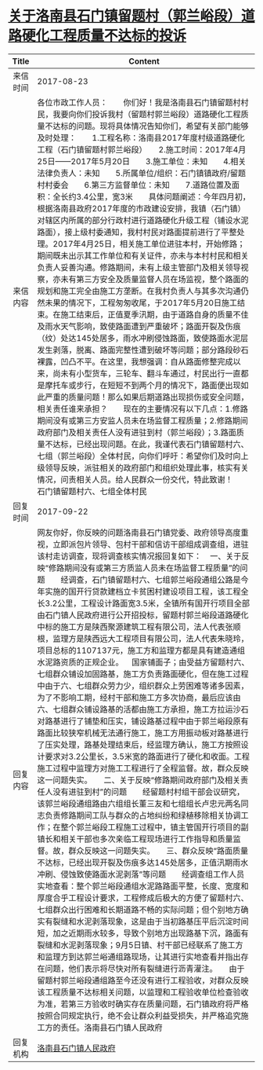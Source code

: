 # <a href="http://www.shangluo.gov.cn/zmhd/ldxxxx.jsp?urltype=leadermail.LeaderMailContentUrl&wbtreeid=1112&leadermailid=4305">关于洛南县石门镇留题村（郭兰峪段）道路硬化工程质量不达标的投诉</a>
| Title |                                                                                                                                                                                                                                                                                                                                                                                                                                                                                                                                                                                                    Content                                                                                                                                                                                                                                                                                                                                                                                                                                                                                                                                                                                                    |
|:-----:|---------------------------------------------------------------------------------------------------------------------------------------------------------------------------------------------------------------------------------------------------------------------------------------------------------------------------------------------------------------------------------------------------------------------------------------------------------------------------------------------------------------------------------------------------------------------------------------------------------------------------------------------------------------------------------------------------------------------------------------------------------------------------------------------------------------------------------------------------------------------------------------------------------------------------------------------------------------------------------------------------------------------------------------------------------------------------------------------------------------------------------------------------------------------------------------------------------------|
| 来信时间  | 2017-08-23                                                                                                                                                                                                                                                                                                                                                                                                                                                                                                                                                                                                                                                                                                                                                                                                                                                                                                                                                                                                                                                                                                                                                                                                    |
| 来信内容  | 各位市政工作人员：　　你们好！我是洛南县石门镇留题村村民，我要向你们投诉我村（留题村郭兰峪段）道路硬化工程质量不达标的问题。现将具体情况告知你们，希望有关部门能够及时处理：　　1.工程名称：洛南县2017年度村级道路硬化工程（石门镇留题村郭兰峪段）　　2.施工时间：2017年4月25日——2017年5月20日　　3.施工单位：未知　　4.相关法律负责人：未知　　5.所属单位/组织：石门镇镇政府/留题村村委会　　6.第三方监督单位：未知　　7.道路位置及面积：全长约3.4公里，宽3米　　具体问题阐述：今年四月初，根据洛南县政府2017年度的市政建设安排，我镇（石门镇）对辖区内所属的部分行政村进行道路硬化升级工程（铺设水泥路面），接上级村委通知，我村村民对路面提前进行了平整处理。2017年4月25日，相关施工单位进驻本村，开始修路；期间既未出示其工作单位和有关证件，亦未与本村村民和相关负责人妥善沟通。修路期间，未有上级主管部门及相关领导视察，亦未有第三方安全及质量监督人员在场监视，整个路面的规划和施工完全由施工方垄断。在我村负责人与其多次沟通仍然未果的情况下，工程匆匆收尾，于2017年5月20日施工结束。在施工结束后，正值夏季汛期，由于道路自身的质量不佳及雨水天气影响，致使路面遭到严重破坏；路面开裂及伤痕（纹）处达145处居多，雨水冲刷侵蚀路面，致使路面水泥层发生剥落，脱离、路面完整性遭到破坏等问题；部分路段砂石裸露，凹凸不平。在这里，我想强调：自从路面修整完成以来，尚未有小型货车，三轮车、翻斗车通过，村民出行一直都是摩托车或步行，在短短不到两个月的情况下，路面便出现如此严重的质量问题！那么如果后期道路出现损伤或安全问题，相关责任谁来承担？　　现在的主要情况有以下几点：1.修路期间没有或第三方安监人员未在场监督工程质量；2.修路期间政府部门及相关责任人没有进驻到村（郭兰峪段）；3.路面质量不达标，已经出现问题。在此，我谨代表石门镇留题村六、七组（郭兰峪段）全体村民，向你们呼吁：希望你们及时向上级领导反映，派驻相关的政府部门和组织处理此事，核实有关情况，问责相关人员。给人民群众一份交代，特此致谢！　　石门镇留题村六、七组全体村民                                                                                                                                                                                                                                               |
| 回复时间  | 2017-09-22                                                                                                                                                                                                                                                                                                                                                                                                                                                                                                                                                                                                                                                                                                                                                                                                                                                                                                                                                                                                                                                                                                                                                                                                    |
| 回复内容  | 网友你好，你反映的问题洛南县石门镇党委、政府领导高度重视，立即派包片领导、包村干部和信访干部组成调查组，进驻该村走访调查，现将调查核实情况报回复如下：    一、关于反映“修路期间没有或第三方质监人员未在场监督工程质量”的问题　　经调查，石门镇留题村六、七组郭兰峪段通组公路是今年实施的国开行贷款建档立卡贫困村建设项目工程，该工程全长3.2公里，工程设计路面宽3.5米，全镇所有国开行项目全部由石门镇人民政府进行公开招投标，留题村郭兰峪段道路硬化中标的施工方是陕西聚源建筑工程有限公司，法人代表张顺根，监理方是陕西远大工程项目有限公司，法人代表朱晓玲，项目总标的1107137元，施工方和监理方都是具有建造通组水泥路资质的正规企业。    国家铺面子；由受益方留题村六、七组群众铺设加固路基，施工方负责路面硬化，但在施工过程中由于六、七组群众劳力少，组织群众上劳困难等诸多因素，为了不影响工期，经村干部和施工方多次协商，最后应该由六、七组群众铺设路基的活都由施工方承担，施工方拉运沙石对路基进行了铺垫和压实，铺设路基过程中由于郭兰峪段原有路面比较狭窄机械无法通行施工，施工方用振动板对路基进行了压实处理，路基处理结束后，经监理方确认，施工方按照设计要求对3.2公里长，3.5米宽的路面进行了硬化和收面。工程施工过程中监理方对施工工程进行了全程监督。故，群众反映这一问题失实。　　二、关于反映“修路期间政府部门及相关责任人没有进驻到村”的问题　　经留题村村组干部会议研究，该郭兰峪段通组路由六组组长董三友和七组组长卢忠元两名同志负责修路期间工队与群众的占地纠纷和绿植移除相关协调工作；在整个郭兰峪段工程施工过程中，镇主管国开行项目的副镇长和相关干部也多次亲临工程现场进行工作指导和质量监督。故，群众反映这一问题失实。　　三、群众反映“路面质量不达标，已经出现开裂及伤痕多达145处居多，正值汛期雨水冲刷、侵蚀致使路面水泥剥落”等问题　　经调查组工作人员实地查看：整个郭兰峪段通组水泥路路面平整，长度、宽度和厚度合乎工程设计要求，工程修成后极大的方便了留题村六、七组群众出行困难和长期道路不畅的实际问题；但个别地方确实有裂缝和水泥剥落现象，这是由于当初路基压平后沉淀时间短，加之近期雨水较多，导致个别地方出现路基下沉，路面有裂缝和水泥剥落现象；9月5日镇、村干部已经联系了施工方和监理方到达郭兰峪通组路现场，让其进行实地查看并指出存在问题，他们表示将尽快对所有裂缝进行沥青灌注。　　由于留题村郭兰峪段通组路至今还没有进行工程验收，对群众反映该工程质量不达标相关问题，以监理和工程验收单位检查验收为准，若第三方验收时确实存在质量问题，石门镇政府将严格按照合同规定执行，绝不会让群众利益受损失，并严格追究施工方的责任。洛南县石门镇人民政府 |
| 回复机构  | <a href="../../categories/agencies/洛南县石门镇人民政府.md">洛南县石门镇人民政府</a>                                                                                                                                                                                                                                                                                                                                                                                                                                                                                                                                                                                                                                                                                                                                                                                                                                                                                                                                                                                                                                                                                                                                              |